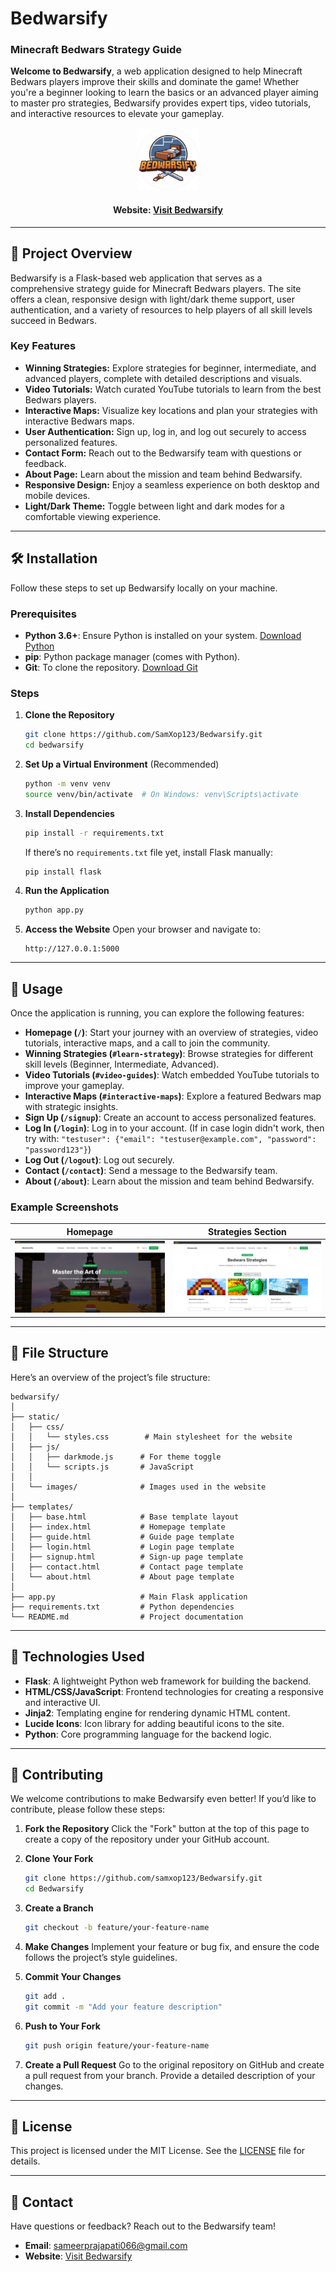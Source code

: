 
# Bedwarsify
### Minecraft Bedwars Strategy Guide

**Welcome to Bedwarsify**, a web application designed to help Minecraft Bedwars players improve their skills and dominate the game! Whether you're a beginner looking to learn the basics or an advanced player aiming to master pro strategies, Bedwarsify provides expert tips, video tutorials, and interactive resources to elevate your gameplay.

<div align="center">

<img src="./static/images/bedwarsify-logo3.png" width= "100px">

#### Website: [Visit Bedwarsify](https://bedwarsify.vercel.app)

</div>

---

## 🚀 Project Overview

Bedwarsify is a Flask-based web application that serves as a comprehensive strategy guide for Minecraft Bedwars players. The site offers a clean, responsive design with light/dark theme support, user authentication, and a variety of resources to help players of all skill levels succeed in Bedwars.

### Key Features
- **Winning Strategies:** Explore strategies for beginner, intermediate, and advanced players, complete with detailed descriptions and visuals.
- **Video Tutorials:** Watch curated YouTube tutorials to learn from the best Bedwars players.
- **Interactive Maps:** Visualize key locations and plan your strategies with interactive Bedwars maps.
- **User Authentication:** Sign up, log in, and log out securely to access personalized features.
- **Contact Form:** Reach out to the Bedwarsify team with questions or feedback.
- **About Page:** Learn about the mission and team behind Bedwarsify.
- **Responsive Design:** Enjoy a seamless experience on both desktop and mobile devices.
- **Light/Dark Theme:** Toggle between light and dark modes for a comfortable viewing experience.

---

## 🛠️ Installation

Follow these steps to set up Bedwarsify locally on your machine.

### Prerequisites
- **Python 3.6+**: Ensure Python is installed on your system. [Download Python](https://www.python.org/downloads/)
- **pip**: Python package manager (comes with Python).
- **Git**: To clone the repository. [Download Git](https://git-scm.com/downloads)

### Steps
1. **Clone the Repository**
   ```bash
   git clone https://github.com/SamXop123/Bedwarsify.git
   cd bedwarsify
   ```

2. **Set Up a Virtual Environment** (Recommended)
   ```bash
   python -m venv venv
   source venv/bin/activate  # On Windows: venv\Scripts\activate
   ```

3. **Install Dependencies**
   ```bash
   pip install -r requirements.txt
   ```

   If there’s no `requirements.txt` file yet, install Flask manually:
   ```bash
   pip install flask
   ```

4. **Run the Application**
   ```bash
   python app.py
   ```

5. **Access the Website**
   Open your browser and navigate to:
   ```
   http://127.0.0.1:5000
   ```

---

## 📖 Usage

Once the application is running, you can explore the following features:

- **Homepage (`/`)**: Start your journey with an overview of strategies, video tutorials, interactive maps, and a call to join the community.
- **Winning Strategies (`#learn-strategy`)**: Browse strategies for different skill levels (Beginner, Intermediate, Advanced).
- **Video Tutorials (`#video-guides`)**: Watch embedded YouTube tutorials to improve your gameplay.
- **Interactive Maps (`#interactive-maps`)**: Explore a featured Bedwars map with strategic insights.
- **Sign Up (`/signup`)**: Create an account to access personalized features.
- **Log In (`/login`)**: Log in to your account.
(If in case login didn't work, then try with:
 `"testuser": {"email": "testuser@example.com", "password": "password123"}`)
- **Log Out (`/logout`)**: Log out securely.
- **Contact (`/contact`)**: Send a message to the Bedwarsify team.
- **About (`/about`)**: Learn about the mission and team behind Bedwarsify.

### Example Screenshots
| Homepage | Strategies Section |
|----------|--------------------|
| ![Homepage](/static/images/home-page.png) | ![Strategies](/static/images/strategy-section.png) |


---

## 📂 File Structure

Here’s an overview of the project’s file structure:

```
bedwarsify/
│
├── static/
│   ├── css/
│   │   └── styles.css        # Main stylesheet for the website
│   ├── js/
│   │   ├── darkmode.js      # For theme toggle
│   │   └── scripts.js       # JavaScript 
│   │
│   └── images/              # Images used in the website
│
├── templates/
│   ├── base.html            # Base template layout
│   ├── index.html           # Homepage template
│   ├── guide.html           # Guide page template
│   ├── login.html           # Login page template
│   ├── signup.html          # Sign-up page template
│   ├── contact.html         # Contact page template
│   └── about.html           # About page template
│
├── app.py                   # Main Flask application
├── requirements.txt         # Python dependencies
└── README.md                # Project documentation
```

---

## 🧰 Technologies Used

- **Flask**: A lightweight Python web framework for building the backend.
- **HTML/CSS/JavaScript**: Frontend technologies for creating a responsive and interactive UI.
- **Jinja2**: Templating engine for rendering dynamic HTML content.
- **Lucide Icons**: Icon library for adding beautiful icons to the site.
- **Python**: Core programming language for the backend logic.

---

## 🌟 Contributing

We welcome contributions to make Bedwarsify even better! If you’d like to contribute, please follow these steps:

1. **Fork the Repository**
   Click the "Fork" button at the top of this page to create a copy of the repository under your GitHub account.

2. **Clone Your Fork**
   ```bash
   git clone https://github.com/samxop123/Bedwarsify.git
   cd Bedwarsify
   ```

3. **Create a Branch**
   ```bash
   git checkout -b feature/your-feature-name
   ```

4. **Make Changes**
   Implement your feature or bug fix, and ensure the code follows the project’s style guidelines.

5. **Commit Your Changes**
   ```bash
   git add .
   git commit -m "Add your feature description"
   ```

6. **Push to Your Fork**
   ```bash
   git push origin feature/your-feature-name
   ```

7. **Create a Pull Request**
   Go to the original repository on GitHub and create a pull request from your branch. Provide a detailed description of your changes.

---

## 📜 License

This project is licensed under the MIT License. See the [LICENSE](License) file for details.

---

## 📧 Contact

Have questions or feedback? Reach out to the Bedwarsify team!

- **Email**: sameerprajapati066@gmail.com
- **Website**: [Visit Bedwarsify](https://bedwarsify.vercel.app)
